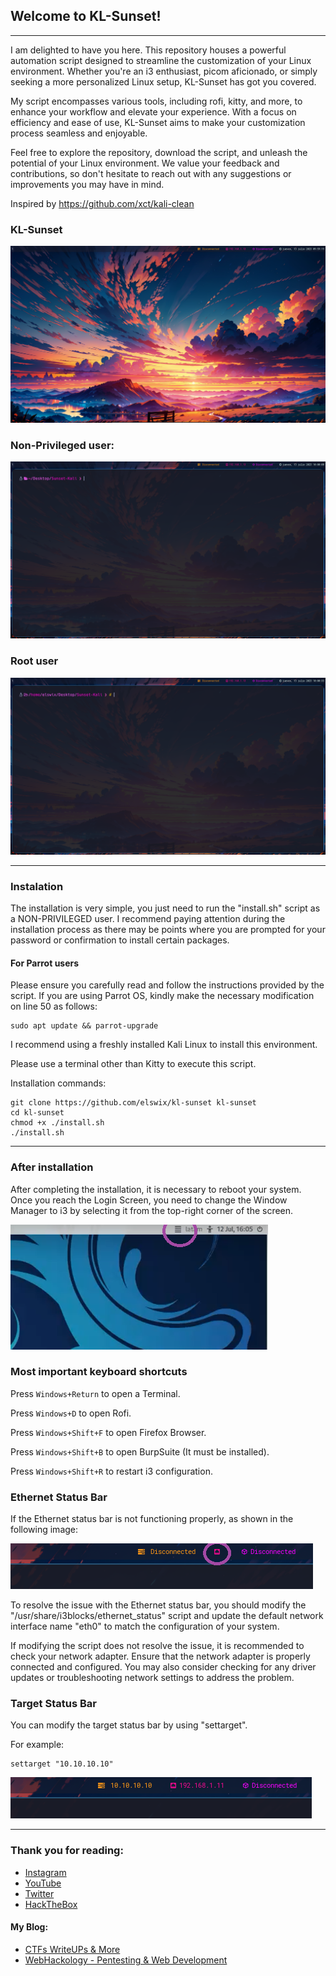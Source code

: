 

## Welcome to KL-Sunset!

---

I am delighted to have you here. This repository houses a powerful automation script designed to streamline the customization of your Linux environment. Whether you're an i3 enthusiast, picom aficionado, or simply seeking a more personalized Linux setup, KL-Sunset has got you covered.

My script encompasses various tools, including rofi, kitty, and more, to enhance your workflow and elevate your experience. With a focus on efficiency and ease of use, KL-Sunset aims to make your customization process seamless and enjoyable.

Feel free to explore the repository, download the script, and unleash the potential of your Linux environment. We value your feedback and contributions, so don't hesitate to reach out with any suggestions or improvements you may have in mind.

Inspired by https://github.com/xct/kali-clean

### KL-Sunset

![](https://github.com/ElSwix/KL-Sunset/blob/main/IMG/1.png?raw=true)



### Non-Privileged user:

![](https://github.com/ElSwix/KL-Sunset/blob/main/IMG/2.png?raw=true)


### Root user

![](https://github.com/ElSwix/KL-Sunset/blob/main/IMG/3.png?raw=true)

---

### Instalation


The installation is very simple, you just need to run the "install.sh" script as a NON-PRIVILEGED user. I recommend paying attention during the installation process as there may be points where you are prompted for your password or confirmation to install certain packages.


#### For Parrot users

Please ensure you carefully read and follow the instructions provided by the script. If you are using Parrot OS, kindly make the necessary modification on line 50 as follows:

```
sudo apt update && parrot-upgrade
```


I recommend using a freshly installed Kali Linux to install this environment.

Please use a terminal other than Kitty to execute this script.


Installation commands:

```
git clone https://github.com/elswix/kl-sunset kl-sunset
cd kl-sunset
chmod +x ./install.sh
./install.sh 
```

---


### After installation

After completing the installation, it is necessary to reboot your system. Once you reach the Login Screen, you need to change the Window Manager to i3 by selecting it from the top-right corner of the screen.

![](https://github.com/ElSwix/KL-Sunset/blob/main/IMG/4.png?raw=true)


### Most important keyboard shortcuts

Press `Windows+Return` to open a Terminal.

Press `Windows+D` to open Rofi.

Press `Windows+Shift+F` to open Firefox Browser.

Press `Windows+Shift+B` to open BurpSuite (It must be installed).

Press `Windows+Shift+R` to restart i3 configuration.


### Ethernet Status Bar

If the Ethernet status bar is not functioning properly, as shown in the following image:

![](https://github.com/ElSwix/KL-Sunset/blob/main/IMG/5.png?raw=true)


To resolve the issue with the Ethernet status bar, you should modify the "/usr/share/i3blocks/ethernet_status" script and update the default network interface name "eth0" to match the configuration of your system. 

If modifying the script does not resolve the issue, it is recommended to check your network adapter. Ensure that the network adapter is properly connected and configured. You may also consider checking for any driver updates or troubleshooting network settings to address the problem.

### Target Status Bar

You can modify the target status bar by using "settarget".

For example:

```
settarget "10.10.10.10"
```

![](https://github.com/ElSwix/KL-Sunset/blob/main/IMG/6.png?raw=true)

---

### Thank you for reading:

+  [Instagram](https://www.instagram.com/elswix_/)
+  [YouTube](https://www.youtube.com/@ElSwix)
+  [Twitter](https://twitter.com/elswix_)
+  [HackTheBox](https://app.hackthebox.com/profile/935172)


#### My Blog: 

+ [CTFs WriteUPs & More](https://elswix.github.io)
+ [WebHackology - Pentesting & Web Development](https://webhackology.vercel.app/)
